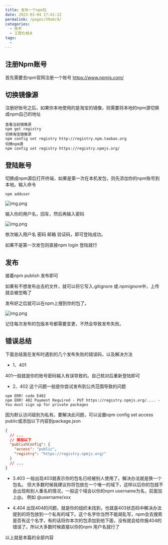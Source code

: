 ```yaml
---
title: 发布一个npm包
date: 2023-03-04 17:41:12
permalink: /pages/59abc9/
categories:
  - 技术
  - 工程化相关
tags:
  - 
---
```

## 注册Npm账号
首先需要去npm官网注册一个账号
https://www.npmjs.com/

## 切换镜像源

注册好账号之后，如果你本地使用的是淘宝的镜像，则需要将本地的npm源切换成npm自己的地址

```shell
查看当前镜像源
npm get registry
切换淘宝镜像源
npm config set registry http://registry.npm.taobao.org
切换npm源
npm config set registry https://registry.npmjs.org/
```

## 登陆账号
切换成npm源后打开终端，如果是第一次在本机发包，则先添加你的npm账号到本地。输入命令

```shell
npm adduser
```
![img.png](https://pic.imgdb.cn/item/64031276f144a01007943041.jpg)

输入你的用户名，回车，然后再输入密码

![img.png](https://pic.imgdb.cn/item/640312a7f144a0100794737b.jpg)

依次输入用户名 密码 邮箱 验证码，即可登陆成功。

如果不是第一次发包则直接npm login 登陆就行

## 发布
接着npm publish 发布即可

如果有不想发布出去的文件，就可以将它写入.gitignore 或.npmignore中，上传就会被忽略了

发布好之后就可以在npm上搜到你的包了。

![img.png](https://pic.imgdb.cn/item/640312caf144a0100794a43b.jpg)

记住每次发布的包版本号都需要变更，不然会导致发布失败。

## 错误总结

下面总结我在发布时遇到的几个发布失败的错误码，以及解决方法

- 1、401

401一般就是你的账号密码输入有误导致的。自己核对后重新登陆即可

- 2、402
这个问题一般是你尝试发布到公共范围导致的问题
```shell
npm ERR! code E402
npm ERR! 402 Payment Required - PUT https://registry.npmjs.org/.... - You must sign up for private packages
```
因为默认访问级别为私有。要解决此问题，可以设置npm config set access public或添加以下内容到package.json

```json
{
  // ...
  // 添加以下
  "publishConfig": {
    "access": "public",
    "registry": "https://registry.npmjs.org/"
  }
  // ...
}
```

- 3.403
一般出现403就表示你的包名已经被别人使用了。解决办法就是换一个包名。
但大多数时候我建议你将包放在一个唯一的域下，这样以后你的包就不会出现和别人重名的情况，一般这个域会以你的npm username为名，前面加上@。
例如 @username/xxx

- 4.404
出现404的问题，就是你的组织未找到，也就是403状态码中解决办法提到的将包放到一个私有的域下。这个名字你当然不能胡乱写，npm会去搜索是否有这个名字，有的话将你本次的包添加到他下面，没有就会给你报404的错误了。所以大多数时候直接以你的npm 用户名就行了

以上就是本篇的全部内容
